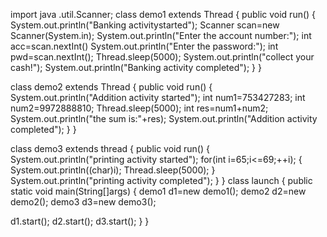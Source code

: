 import java .util.Scanner;
class demo1 extends Thread
{
public  void run()
{
System.out.println("Banking activitystarted");
Scanner scan=new Scanner(System.in);
System.out.println("Enter the account number:");
int acc=scan.nextInt() 
System.out.println("Enter the password:");
int pwd=scan.nextInt();
Thread.sleep(5000);
System.out.println("collect your cash!");
System.out.println("Banking activity completed");
}
}

class demo2 extends Thread
{
public void run()
{
System.out.println("Addition activity started");
int num1=753427283;
int  num2=9972888810;
Thread.sleep(5000);
int res=num1+num2;
System.out.println("the sum is:"+res);
System.out.println("Addition activity completed");
}
}

class demo3 extends thread
{
public void run()
{
System.out.println("printing activity started");
for(int i=65;i<=69;++i);
{
   System.out.println((char)i);
Thread.sleep(5000);
}
System.out.println("printing  activity completed");
}
}
class launch
{
public static void main(String[]args)
{
demo1 d1=new demo1();
demo2 d2=new demo2();
demo3 d3=new demo3();

d1.start();
d2.start();
d3.start();
}
}




